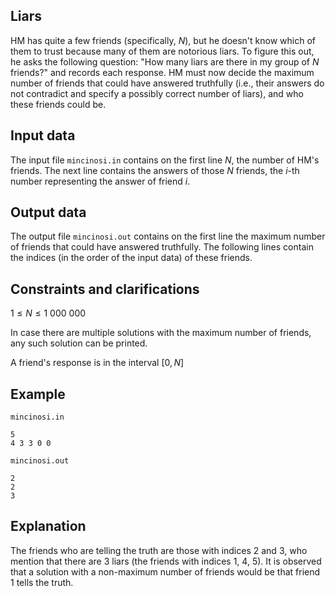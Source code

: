 ## Liars

HM has quite a few friends (specifically, $N$), but he doesn't know which of them to trust because many of them are notorious liars. To figure this out, he asks the following question: "How many liars are there in my group of $N$ friends?" and records each response. HM must now decide the maximum number of friends that could have answered truthfully (i.e., their answers do not contradict and specify a possibly correct number of liars), and who these friends could be. 

## Input data

The input file `mincinosi.in` contains on the first line $N$, the number of HM's friends. The next line contains the answers of those $N$ friends, the $i$-th number representing the answer of friend $i$.

## Output data

The output file `mincinosi.out` contains on the first line the maximum number of friends that could have answered truthfully. The following lines contain the indices (in the order of the input data) of these friends.

## Constraints and clarifications

$1 \leq N \leq 1\ 000\ 000$

In case there are multiple solutions with the maximum number of friends, any such solution can be printed.

A friend's response is in the interval $[0, N]$

## Example

`mincinosi.in`

```
5 
4 3 3 0 0 
```

`mincinosi.out`

```
2 
2 
3 
```

## Explanation

The friends who are telling the truth are those with indices $2$ and $3$, who mention that there are $3$ liars (the friends with indices $1$, $4$, $5$). It is observed that a solution with a non-maximum number of friends would be that friend $1$ tells the truth.